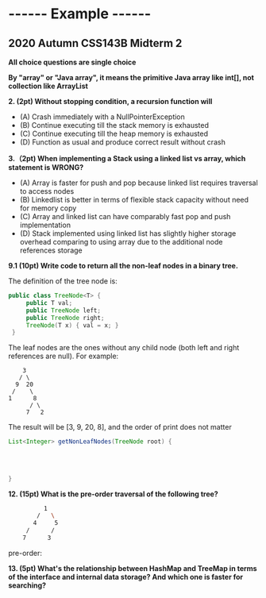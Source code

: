 # ------ Example ------

## 2020 Autumn CSS143B Midterm 2 

**All choice questions are single choice**

**By "array" or "Java array", it means the primitive Java array like int[], not collection like ArrayList**

**2. (2pt) Without stopping condition, a recursion function will**

- (A) Crash immediately with a NullPointerException
- (B) Continue executing till the stack memory is exhausted
- (C) Continue executing till the heap memory is exhausted
- (D) Function as usual and produce correct result without crash

**3.（2pt) When implementing a Stack using a linked list vs array, which statement is WRONG?**

- (A) Array is faster for push and pop because linked list requires traversal to access nodes
- (B) Linkedlist is better in terms of flexible stack capacity without need for memory copy
- (C) Array and linked list can have comparably fast pop and push implementation
- (D) Stack implemented using linked list has slightly higher storage overhead comparing to using array due to the additional node references storage

**9.1 (10pt) Write code to return all the non-leaf nodes in a binary tree.**

The definition of the tree node is:

```java
public class TreeNode<T> {
     public T val;
     public TreeNode left;
     public TreeNode right;
     TreeNode(T x) { val = x; }
 }
```

The leaf nodes are the ones without any child node (both left and right references are null). For example:

``` 
    3
   / \
  9  20
 /    \
1      8
      / \
     7   2
```

The result will be [3, 9, 20, 8], and the order of print does not matter

```java
List<Integer> getNonLeafNodes(TreeNode root) {
  
  
  
  
}
```

**12. (15pt) What is the pre-order traversal of the following tree?**

```bash
          1
        /   \
       4     5
     /      / 
    7      3
```

pre-order:



**13. (5pt) What's the relationship between HashMap and TreeMap in terms of the interface and internal data storage? And which one is faster for searching?**


